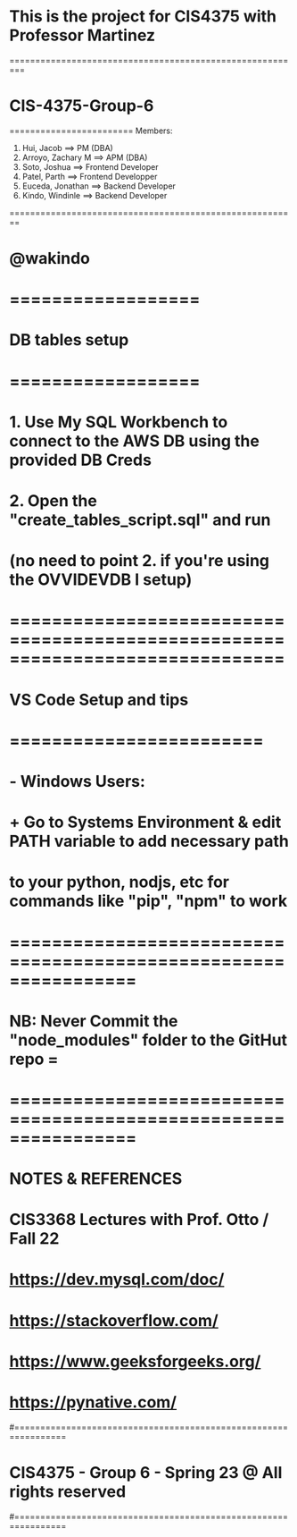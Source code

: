 # This is the project for CIS4375 with Professor Martinez
=========================================================
# CIS-4375-Group-6     #
========================
Members:
1) Hui, Jacob ==> PM (DBA)		
2) Arroyo, Zachary M  ==> APM (DBA)
3) Soto, Joshua ==> Frontend Developer
4) Patel, Parth ==> Frontend Developper
5) Euceda, Jonathan ==> Backend Developer
6) Kindo, Windinle ==> Backend Developer

========================================================
# @wakindo
# ==================
# DB tables setup  #
# ==================
#   1. Use My SQL Workbench to connect to the AWS DB using the provided DB Creds
#   2. Open the "create_tables_script.sql" and run 
#   (no need to point 2. if you're using the OVVIDEVDB I setup)
# ==============================================================================
# VS Code Setup and tips #
# ========================
# - Windows Users:
#       + Go to Systems Environment & edit PATH variable to add necessary path
#            to your python, nodjs, etc for commands like "pip", "npm" to work

# ================================================================
# NB: Never Commit the "node_modules" folder to the GitHut repo  =
# ================================================================



# ####################################################################
#                    NOTES & REFERENCES                            #
# ####################################################################
# CIS3368 Lectures with Prof. Otto / Fall 22
# https://dev.mysql.com/doc/
# https://stackoverflow.com/
# https://www.geeksforgeeks.org/
# https://pynative.com/
#================================================================
#       CIS4375 - Group 6 - Spring 23 @ All rights reserved     #
#================================================================